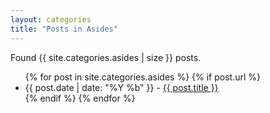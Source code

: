 ```yaml
---
layout: categories
title: "Posts in Asides"
---
```

Found {{ site.categories.asides | size }} posts.
<ul>
  {% for post in site.categories.asides %}
    {% if post.url %}
      <li>{{ post.date | date: "%Y %b" }} - <a href="{{ post.url }}">{{ post.title }}</a></li>
    {% endif %}
  {% endfor %}
</ul>
